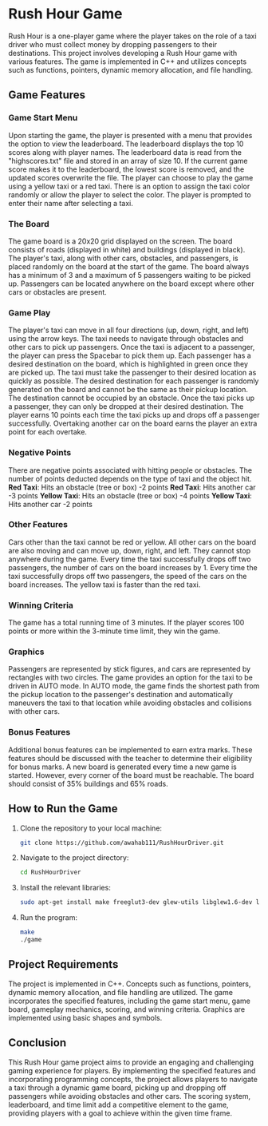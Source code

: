 # Rush Hour Game
Rush Hour is a one-player game where the player takes on the role of a taxi driver who must collect money by dropping passengers to their destinations. This project involves developing a Rush Hour game with various features. The game is implemented in C++ and utilizes concepts such as functions, pointers, dynamic memory allocation, and file handling.

## Game Features

### Game Start Menu
Upon starting the game, the player is presented with a menu that provides the option to view the leaderboard. The leaderboard displays the top 10 scores along with player names. The leaderboard data is read from the "highscores.txt" file and stored in an array of size 10. If the current game score makes it to the leaderboard, the lowest score is removed, and the updated scores overwrite the file.
The player can choose to play the game using a yellow taxi or a red taxi. There is an option to assign the taxi color randomly or allow the player to select the color.
The player is prompted to enter their name after selecting a taxi.

### The Board
The game board is a 20x20 grid displayed on the screen. The board consists of roads (displayed in white) and buildings (displayed in black).
The player's taxi, along with other cars, obstacles, and passengers, is placed randomly on the board at the start of the game.
The board always has a minimum of 3 and a maximum of 5 passengers waiting to be picked up. Passengers can be located anywhere on the board except where other cars or obstacles are present.

### Game Play
The player's taxi can move in all four directions (up, down, right, and left) using the arrow keys.
The taxi needs to navigate through obstacles and other cars to pick up passengers. Once the taxi is adjacent to a passenger, the player can press the Spacebar to pick them up.
Each passenger has a desired destination on the board, which is highlighted in green once they are picked up. The taxi must take the passenger to their desired location as quickly as possible.
The desired destination for each passenger is randomly generated on the board and cannot be the same as their pickup location. The destination cannot be occupied by an obstacle.
Once the taxi picks up a passenger, they can only be dropped at their desired destination.
The player earns 10 points each time the taxi picks up and drops off a passenger successfully.
Overtaking another car on the board earns the player an extra point for each overtake.

### Negative Points
There are negative points associated with hitting people or obstacles. The number of points deducted depends on the type of taxi and the object hit.
**Red Taxi**: Hits an obstacle (tree or box) -2 points
**Red Taxi**: Hits another car -3 points
**Yellow Taxi**: Hits an obstacle (tree or box) -4 points
**Yellow Taxi**: Hits another car -2 points

### Other Features
Cars other than the taxi cannot be red or yellow.
All other cars on the board are also moving and can move up, down, right, and left. They cannot stop anywhere during the game.
Every time the taxi successfully drops off two passengers, the number of cars on the board increases by 1.
Every time the taxi successfully drops off two passengers, the speed of the cars on the board increases.
The yellow taxi is faster than the red taxi.

### Winning Criteria
The game has a total running time of 3 minutes.
If the player scores 100 points or more within the 3-minute time limit, they win the game.

### Graphics
Passengers are represented by stick figures, and cars are represented by rectangles with two circles.
The game provides an option for the taxi to be driven in AUTO mode. In AUTO mode, the game finds the shortest path from the pickup location to the passenger's destination and automatically maneuvers the taxi to that location while avoiding obstacles and collisions with other cars.

### Bonus Features
Additional bonus features can be implemented to earn extra marks. These features should be discussed with the teacher to determine their eligibility for bonus marks.
A new board is generated every time a new game is started. However, every corner of the board must be reachable. The board should consist of 35% buildings and 65% roads.

## How to Run the Game
1. Clone the repository to your local machine:

   ```bash
   git clone https://github.com/awahab111/RushHourDriver.git
   ```

2. Navigate to the project directory:

   ```bash
   cd RushHourDriver
   ```

3. Install the relevant libraries:

   ```bash
   sudo apt-get install make freeglut3-dev glew-utils libglew1.6-dev libfreeimage-dev
   ```

4. Run the program:

   ```bash
   make 
   ./game
   ```

## Project Requirements
The project is implemented in C++.
Concepts such as functions, pointers, dynamic memory allocation, and file handling are utilized.
The game incorporates the specified features, including the game start menu, game board, gameplay mechanics, scoring, and winning criteria.
Graphics are implemented using basic shapes and symbols.

## Conclusion
This Rush Hour game project aims to provide an engaging and challenging gaming experience for players. By implementing the specified features and incorporating programming concepts, the project allows players to navigate a taxi through a dynamic game board, picking up and dropping off passengers while avoiding obstacles and other cars. The scoring system, leaderboard, and time limit add a competitive element to the game, providing players with a goal to achieve within the given time frame.
